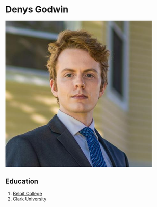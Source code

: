 # Denys Godwin
![image](images/dgodwin.jpeg)
## Education
1. [Beloit College](https://www.beloit.edu/)
1. [Clark University](https://www.clarku.edu/)
